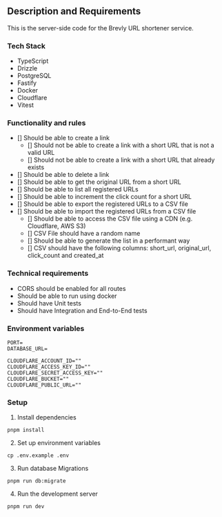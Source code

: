 ## Description and Requirements

This is the server-side code for the Brevly URL shortener service. 

### Tech Stack

- TypeScript
- Drizzle
- PostgreSQL
- Fastify
- Docker
- Cloudflare
- Vitest

### Functionality and rules

* [] Should be able to create a link
  * [] Should not be able to create a link with a short URL that is not a valid URL
  * [] Should not be able to create a link with a short URL that already exists
* [] Should be able to delete a link
* [] Should be able to get the original URL from a short URL
* [] Should be able to list all registered URLs
* [] Should be able to increment the click count for a short URL
* [] Should be able to export the registered URLs to a CSV file
* [] Should be able to import the registered URLs from a CSV file
  * [] Should be able to access the CSV file using a CDN (e.g. Cloudflare, AWS S3)
  * [] CSV File should have a random name
  * [] Should be able to generate the list in a performant way
  * [] CSV should have the following columns: short_url, original_url, click_count and created_at

### Technical requirements
* CORS should be enabled for all routes
* Should be able to run using docker
* Should have Unit tests
* Should have Integration and End-to-End tests

### Environment variables

````
PORT=
DATABASE_URL=

CLOUDFLARE_ACCOUNT_ID=""
CLOUDFLARE_ACCESS_KEY_ID=""
CLOUDFLARE_SECRET_ACCESS_KEY=""
CLOUDFLARE_BUCKET=""
CLOUDFLARE_PUBLIC_URL=""
````

### Setup

1. Install dependencies
```
pnpm install
```
2. Set up environment variables
```
cp .env.example .env
```
3. Run database Migrations
```
pnpm run db:migrate
```
4. Run the development server
```
pnpm run dev
```

